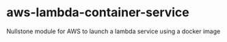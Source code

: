 # aws-lambda-container-service
Nullstone module for AWS to launch a lambda service using a docker image
